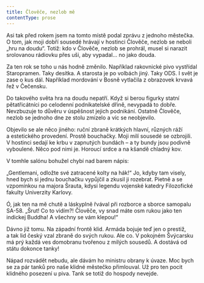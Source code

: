 ```yaml
---
title: Člověče, nezlob mě
contentType: prose
---
```


<section>

Asi tak před rokem jsem na tomto místě podal zprávu z jednoho městečka. O tom, jak moji dobří sousedé hrávají v hostinci Člověče, nezlob se neboli „hru na doudu“. Totiž: kdo v Člověče, nezlob se prohrál, musel si narazit srolovanou rádiovku přes uši, aby vypadal… no jako douda.

Za ten rok se toho u nás hodně změnilo. Například rakovnické pivo vystřídal Staropramen. Taky desítka. A starosta je po volbách jiný. Taky ODS. I svět je zase o kus dál. Například mordování v Bosně vytlačila z obrazovek krvavá řež v Čečensku.

Do takového světa hra na doudu nepatří. Když si berou figurky statní pětatřicátníci po celodenní podnikatelské dřině, nevypadá to dobře. Nevzbuzuje to důvěru v úspěšnost jejich podnikání. Ostatně Člověče, nezlob se jednoho dne ze stolu zmizelo a víc se neobjevilo.

Objevilo se ale něco jiného: ruční zbraně krátkých hlavní, různých ráží a estetického provedení. Prostě bouchačky. Moji milí sousedé se ozbrojili. V hostinci sedají ke krbu v zapnutých bundách – a ty bundy jsou podivně vyboulené. Něco pod nimi je. Horoucí srdce a na kšandě chladný kov.

V tomhle salónu bohužel chybí nad barem nápis:

„Gentlemani, odložte své zatracené kolty na hák!“ Jo, kdyby tam visely, hned bych si jednu bouchačku vypůjčil a zkusil ji rozebrat. Pietně a se vzpomínkou na majora Šrauta, kdysi legendu vojenské katedry Filozofické fakulty Univerzity Karlovy.

Ó, jak ten na mě chutě a láskyplně řvával při rozborce a sborce samopalu SA-58. „Šrut! Co to vidím?! Člověče, vy snad máte osm rukou jako ten indickej Buddha! A všechny se vám klepou!“

Dávno již tomu. Na západní frontě klid. Armáda bojuje teď jen o prestiž, a tak lid český vzal zbraně do svých rukou. Ale co. V pokojném Švýcarsku má prý každá ves domobranu tvořenou z milých sousedů. A dostává od státu dokonce tanky!

Nápad rozvádět nebudu, ale dávám ho ministru obrany k úvaze. Moc bych se za pár tanků pro naše klidné městečko přimlouval. Už pro ten pocit klidného posezení u piva. Tank se totiž do hospody nevejde.

</section>
